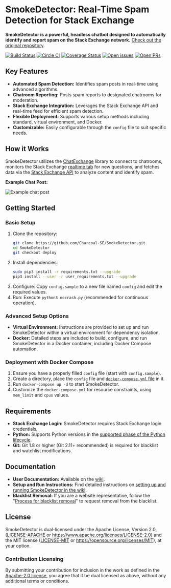 # SmokeDetector: Real-Time Spam Detection for Stack Exchange

**SmokeDetector is a powerful, headless chatbot designed to automatically identify and report spam on the Stack Exchange network.** [Check out the original repository](https://github.com/Charcoal-SE/SmokeDetector).

[![Build Status](https://github.com/Charcoal-SE/SmokeDetector/actions/workflows/build.yml/badge.svg?query=branch%3Amaster)](https://github.com/Charcoal-SE/SmokeDetector/actions/workflows/build.yml?query=branch%3Amaster)
[![Circle CI](https://circleci.com/gh/Charcoal-SE/SmokeDetector.svg?style=shield)](https://circleci.com/gh/Charcoal-SE/SmokeDetector)
[![Coverage Status](https://coveralls.io/repos/github/Charcoal-SE/SmokeDetector/badge.svg?branch=master)](https://coveralls.io/github/Charcoal-SE/SmokeDetector?branch=master)
[![Open issues](https://img.shields.io/github/issues/Charcoal-SE/SmokeDetector.svg)](https://github.com/Charcoal-SE/SmokeDetector/issues)
[![Open PRs](https://img.shields.io/github/issues-pr/Charcoal-SE/SmokeDetector.svg)](https://github.com/Charcoal-SE/SmokeDetector/pulls)

## Key Features

*   **Automated Spam Detection:** Identifies spam posts in real-time using advanced algorithms.
*   **Chatroom Reporting:**  Posts spam reports to designated chatrooms for moderation.
*   **Stack Exchange Integration:** Leverages the Stack Exchange API and real-time feed for efficient spam detection.
*   **Flexible Deployment:** Supports various setup methods including standard, virtual environment, and Docker.
*   **Customizable:** Easily configurable through the `config` file to suit specific needs.

## How it Works

SmokeDetector utilizes the [ChatExchange](https://github.com/Manishearth/ChatExchange) library to connect to chatrooms, monitors the Stack Exchange [realtime tab](https://stackexchange.com/questions?tab=realtime) for new questions, and fetches data via the [Stack Exchange API](https://api.stackexchange.com/) to analyze content and identify spam.

**Example Chat Post:**

![Example chat post](https://i.sstatic.net/oLyfb.png)

## Getting Started

### Basic Setup

1.  Clone the repository:
    ```bash
    git clone https://github.com/Charcoal-SE/SmokeDetector.git
    cd SmokeDetector
    git checkout deploy
    ```
2.  Install dependencies:
    ```bash
    sudo pip3 install -r requirements.txt --upgrade
    pip3 install --user -r user_requirements.txt --upgrade
    ```
3.  Configure: Copy `config.sample` to a new file named `config` and edit the required values.
4.  Run: Execute `python3 nocrash.py` (recommended for continuous operation).

### Advanced Setup Options

*   **Virtual Environment:** Instructions are provided to set up and run SmokeDetector within a virtual environment for dependency isolation.
*   **Docker:** Detailed steps are included to build, configure, and run SmokeDetector in a Docker container, including Docker Compose automation.

### Deployment with Docker Compose

1.  Ensure you have a properly filled `config` file (start with `config.sample`).
2.  Create a directory, place the `config` file and [`docker-compose.yml` file](docker-compose.yml) in it.
3.  Run `docker-compose up -d` to start SmokeDetector.
4.  Customize the `docker-compose.yml` for resource constraints, using `mem_limit` and `cpus` values.

## Requirements

*   **Stack Exchange Login:** SmokeDetector requires Stack Exchange login credentials.
*   **Python:** Supports Python versions in the [supported phase of the Python lifecycle](https://devguide.python.org/versions/).
*   **Git:** Git 1.8 or higher (Git 2.11+ recommended) is required for blacklist and watchlist modifications.

## Documentation

*   **User Documentation:** Available on the [wiki](https://charcoal-se.org/smokey).
*   **Setup and Run Instructions:**  Find detailed instructions on [setting up and running SmokeDetector in the wiki](https://charcoal-se.org/smokey/Set-Up-and-Run-SmokeDetector).
*   **Blacklist Removal:**  If you are a website representative, follow the "[Process for blacklist removal](https://charcoal-se.org/smokey/Process-for-blacklist-removal)" to request removal from the blacklist.

## License

SmokeDetector is dual-licensed under the Apache License, Version 2.0, ([LICENSE-APACHE](LICENSE-APACHE) or <https://www.apache.org/licenses/LICENSE-2.0>) and the MIT license ([LICENSE-MIT](LICENSE-MIT) or <https://opensource.org/licenses/MIT>), at your option.

### Contribution Licensing

By submitting your contribution for inclusion in the work
as defined in the [Apache-2.0 license](https://www.apache.org/licenses/LICENSE-2.0),
you agree that it be dual licensed as above,
without any additional terms or conditions.